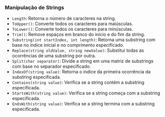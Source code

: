 

### Manipulação de Strings

- `Length`: Retorna o número de caracteres na string.
- `ToUpper()`: Converte todos os caracteres para maiúsculas.
- `ToLower()`: Converte todos os caracteres para minúsculas.
- `Trim()`: Remove espaços em branco do início e do fim da string.
- `Substring(int startIndex, int length)`: Retorna uma substring com base no índice inicial e no comprimento especificado.
- `Replace(string oldValue, string newValue)`: Substitui todas as ocorrências de uma substring por outra.
- `Split(char separator)`: Divide a string em uma matriz de substrings com base no separador especificado.
- `IndexOf(string value)`: Retorna o índice da primeira ocorrência da substring especificada.
- `Contains(string value)`: Verifica se a string contém a substring especificada.
- `StartsWith(string value)`: Verifica se a string começa com a substring especificada.
- `EndsWith(string value)`: Verifica se a string termina com a substring especificada.